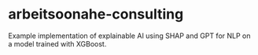 # arbeitsoonahe-consulting
Example implementation of explainable AI using SHAP and GPT for NLP on a model trained with XGBoost.
